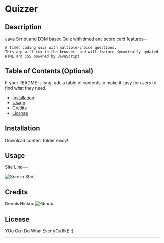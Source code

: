 # Quizzer

## Description
Java Script and DOM based Quiz with timed and score card features--

    A timed coding quiz with multiple-choice questions. 
    This app will run in the browser, and will feature dynamically updated HTML and CSS powered by JavaScript 

## Table of Contents (Optional)

If your README is long, add a table of contents to make it easy for users to find what they need.

- [Installation](#installation)
- [Usage](#usage)
- [Credits](#credits)
- [License](#license)

## Installation

Download content folder enjoy!

## Usage
Site Link---


![Screen Shot]()
    
## Credits
Dennis Hickox ![Github](https://github.com/frozzel)


## License

YOu Can Do What Ever yOu lIkE ;)

---
